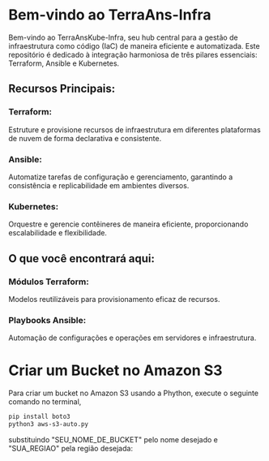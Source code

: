 # Bem-vindo ao TerraAns-Infra

Bem-vindo ao TerraAnsKube-Infra, seu hub central para a gestão de infraestrutura como código (IaC) de maneira eficiente e automatizada. Este repositório é dedicado à integração harmoniosa de três pilares essenciais: Terraform, Ansible e Kubernetes.

## Recursos Principais:

### Terraform:

Estruture e provisione recursos de infraestrutura em diferentes plataformas de nuvem de forma declarativa e consistente.

### Ansible:

Automatize tarefas de configuração e gerenciamento, garantindo a consistência e replicabilidade em ambientes diversos.

### Kubernetes:

Orquestre e gerencie contêineres de maneira eficiente, proporcionando escalabilidade e flexibilidade.

## O que você encontrará aqui:

### Módulos Terraform:

Modelos reutilizáveis para provisionamento eficaz de recursos.

### Playbooks Ansible:

Automação de configurações e operações em servidores e infraestrutura.

# Criar um Bucket no Amazon S3

Para criar um bucket no Amazon S3 usando a Phython, execute o seguinte comando no terminal,

```bash
pip install boto3
python3 aws-s3-auto.py
```
substituindo "SEU_NOME_DE_BUCKET" pelo nome desejado e "SUA_REGIAO" pela região desejada:


